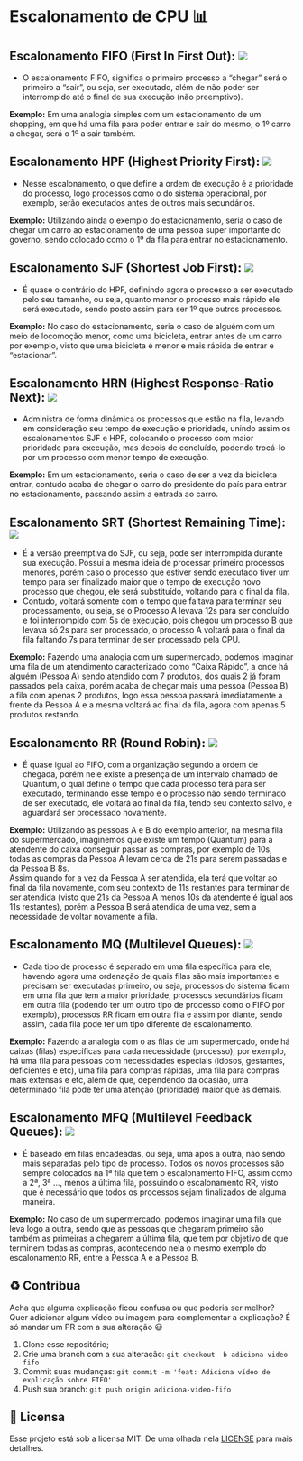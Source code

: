 # Escalonamento de CPU 📊

## Escalonamento FIFO (First In First Out): <img src="https://img.shields.io/badge/-n%C3%A3o%20preemptivo-red" /> 
  - O escalonamento FIFO, significa o primeiro processo a “chegar” será o primeiro a “sair”, ou seja, ser executado, além de não poder ser interrompido até o final de sua execução (não preemptivo).
  
  __Exemplo:__ Em uma analogia simples com um estacionamento de um shopping, em que há uma fila para poder entrar e sair do mesmo, o 1º carro a chegar, será o 1º a sair também. <br/>

## Escalonamento HPF (Highest Priority First): <img src="https://img.shields.io/badge/-n%C3%A3o%20preemptivo-red" />
  - Nesse escalonamento, o que define a ordem de execução é a prioridade do processo, logo processos como o do sistema operacional, por exemplo, serão executados antes de outros mais secundários.
  
  __Exemplo:__ Utilizando ainda o exemplo do estacionamento, seria o caso de chegar um carro ao estacionamento de uma pessoa super importante do governo, sendo colocado como o 1º da fila para entrar no estacionamento. <br/>

## Escalonamento SJF (Shortest Job First): <img src="https://img.shields.io/badge/-n%C3%A3o%20preemptivo-red" />
  - É quase o contrário do HPF, definindo agora o processo a ser executado pelo seu tamanho, ou seja, quanto menor o processo mais rápido ele será executado, sendo posto assim para ser 1º que outros processos.
  
  __Exemplo:__ No caso do estacionamento, seria o caso de alguém com um meio de locomoção menor, como uma bicicleta, entrar antes de um carro por exemplo, visto que uma bicicleta é menor e mais rápida de entrar e “estacionar”. <br/>
 
## Escalonamento HRN (Highest Response-Ratio Next): <img src="https://img.shields.io/badge/-n%C3%A3o%20preemptivo-red" />
  - Administra de forma dinâmica os processos que estão na fila, levando em consideração seu tempo de execução e prioridade, unindo assim os escalonamentos SJF e HPF, colocando o processo com maior prioridade para execução, mas depois de concluído, podendo trocá-lo por um processo com menor tempo de execução.
  
  __Exemplo:__ Em um estacionamento, seria o caso de ser a vez da bicicleta entrar, contudo acaba de chegar o carro do presidente do país para entrar no estacionamento, passando assim a entrada ao carro. <br/>

## Escalonamento SRT (Shortest Remaining Time): <img src="https://img.shields.io/badge/-preemptivo-green" />
  - É a versão preemptiva do SJF, ou seja, pode ser interrompida durante sua execução. Possui a mesma ideia de processar primeiro processos menores, porém caso o processo que estiver sendo executado tiver um tempo para ser finalizado maior que o tempo de execução novo processo que chegou, ele será substituído, voltando para o final da fila. <br/>
 - Contudo, voltará somente com o tempo que faltava para terminar seu processamento, ou seja, se o Processo A levava 12s para ser concluído e foi interrompido com 5s de execução, pois chegou um processo B que levava só 2s para ser processado, o processo A voltará para o final da fila faltando 7s para terminar de ser processado pela CPU.
 
  __Exemplo:__ Fazendo uma analogia com um supermercado, podemos imaginar uma fila de um atendimento caracterizado como “Caixa Rápido”, a onde há alguém (Pessoa A) sendo atendido com 7 produtos, dos quais 2 já foram passados pela caixa, porém acaba de chegar mais uma pessoa (Pessoa B) a fila com apenas 2 produtos, logo essa pessoa passará imediatamente a frente da Pessoa A e a mesma voltará ao final da fila, agora com apenas 5 produtos restando. <br/>

## Escalonamento RR (Round Robin): <img src="https://img.shields.io/badge/-preemptivo-green" />
  - É quase igual ao FIFO, com a organização segundo a ordem de chegada, porém nele existe a presença de um intervalo chamado de Quantum, o qual define o tempo que cada processo terá para ser executado, terminando esse tempo e o processo não sendo terminado de ser executado, ele voltará ao final da fila, tendo seu contexto salvo, e aguardará ser processado novamente.
  
  __Exemplo:__ Utilizando as pessoas A e B do exemplo anterior, na mesma fila do supermercado, imaginemos que existe um tempo (Quantum) para a atendente do caixa conseguir passar as compras, por exemplo de 10s, todas as compras da Pessoa A levam cerca de 21s para serem passadas e da Pessoa B 8s. <br/>
Assim quando for a vez da Pessoa A ser atendida, ela terá que voltar ao final da fila novamente, com seu contexto de 11s restantes para terminar de ser atendida (visto que 21s da Pessoa A menos 10s da atendente é igual aos 11s restantes), porém a Pessoa B será atendida de uma vez, sem a necessidade de voltar novamente a fila. <br/>

## Escalonamento MQ (Multilevel Queues): <img src="https://img.shields.io/badge/-preemptivo-green" />
  - Cada tipo de processo é separado em uma fila específica para ele, havendo agora uma ordenação de quais filas são mais importantes e precisam ser executadas primeiro, ou seja, processos do sistema ficam em uma fila que tem a maior prioridade, processos secundários ficam em outra fila (podendo ter um outro tipo de processo como o FIFO por exemplo), processos RR ficam em outra fila e assim por diante, sendo assim, cada fila pode ter um tipo diferente de escalonamento.
  
  __Exemplo:__ Fazendo a analogia com o as filas de um supermercado, onde há caixas (filas) específicas para cada necessidade (processo), por exemplo, há uma fila para pessoas com necessidades especiais (idosos, gestantes, deficientes e etc), uma fila para compras rápidas, uma fila para compras mais extensas e etc, além de que, dependendo da ocasião, uma determinado fila pode ter uma atenção (prioridade) maior que as demais. <br/>

## Escalonamento MFQ (Multilevel Feedback Queues): <img src="https://img.shields.io/badge/-preemptivo-green" />
  - É baseado em filas encadeadas, ou seja, uma após a outra, não sendo mais separadas pelo tipo de processo. Todos os novos processos são sempre colocados na 1ª fila que tem o escalonamento FIFO, assim como a 2ª, 3ª ..., menos a última fila, possuindo o escalonamento RR, visto que é necessário que todos os processos sejam finalizados de alguma maneira.
  
  __Exemplo:__ No caso de um supermercado, podemos imaginar uma fila que leva logo a outra, sendo que as pessoas que chegaram primeiro são também as primeiras a chegarem a última fila, que tem por objetivo de que terminem todas as compras, acontecendo nela o mesmo exemplo do escalonamento RR, entre a Pessoa A e a Pessoa B. <br/>
  
## :recycle: Contribua
  Acha que alguma explicação ficou confusa ou que poderia ser melhor? Quer adicionar algum vídeo ou imagem para complementar a explicação? É só mandar um PR com a sua alteração 😃
 1. Clone esse repositório;
 2. Crie uma branch com a sua alteração: ```git checkout -b adiciona-video-fifo```
 3. Commit suas mudanças: ```git commit -m 'feat: Adiciona vídeo de explicação sobre FIFO'```
 4. Push sua branch: ```git push origin adiciona-video-fifo```
 
## :page_with_curl:	Licensa
Esse projeto está sob a licensa MIT. De uma olhada nela [LICENSE](LICENSE.md) para mais detalhes.


